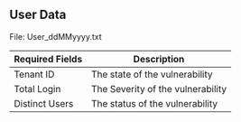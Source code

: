 
## User Data

File: User_ddMMyyyy.txt

| Required Fields | Description                                  |
| --------------- | -------------------------------------------- |
| Tenant ID           | The state of the vulnerability               |
| Total Login         | The Severity of the vulnerability            |
| Distinct Users         | The status of the vulnerability              |
